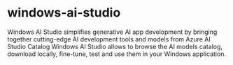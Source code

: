 # windows-ai-studio
Windows AI Studio simplifies generative AI app development by bringing together cutting-edge AI development tools and models from Azure AI Studio Catalog Windows AI Studio allows to browse the AI models catalog, download locally, fine-tune, test and use them in your Windows application.
